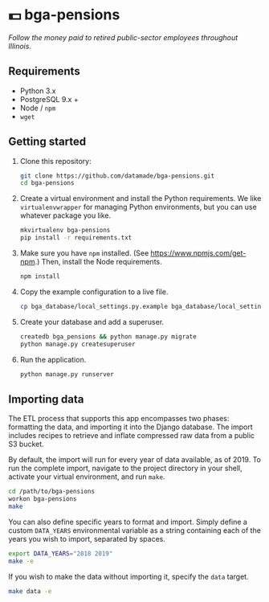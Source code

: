 # 💵 bga-pensions

_Follow the money paid to retired public-sector employees throughout Illinois._

## Requirements

- Python 3.x
- PostgreSQL 9.x +
- Node / `npm`
- `wget`

## Getting started

1. Clone this repository:

    ```bash
    git clone https://github.com/datamade/bga-pensions.git
    cd bga-pensions
    ```

2. Create a virtual environment and install the Python requirements. We
like `virtualenvwrapper` for managing Python environments, but you can use
whatever package you like.

    ```bash
    mkvirtualenv bga-pensions
    pip install -r requirements.txt
    ```

3. Make sure you have `npm` installed. (See https://www.npmjs.com/get-npm.) Then,
install the Node requirements.

    ```bash
    npm install
    ```

4. Copy the example configuration to a live file.

    ```bash
    cp bga_database/local_settings.py.example bga_database/local_settings.py
    ```

5. Create your database and add a superuser.


    ```bash
    createdb bga_pensions && python manage.py migrate
    python manage.py createsuperuser
    ```

6. Run the application.

    ```bash
    python manage.py runserver
    ```

## Importing data

The ETL process that supports this app encompasses two phases: formatting the
data, and importing it into the Django database. The import includes recipes to
retrieve and inflate compressed raw data from a public S3 bucket.

By default, the import will run for every year of data available, as of 2019.
To run the complete import, navigate to the project directory in your shell,
activate your virtual environment, and run `make`.

```bash
cd /path/to/bga-pensions
workon bga-pensions
make
```

You can also define specific years to format and import. Simply define a custom
`DATA_YEARS` environmental variable as a string containing each of the years
you wish to import, separated by spaces.

```bash
export DATA_YEARS="2018 2019"
make -e
```

If you wish to make the data without importing it, specify the `data` target.

```bash
make data -e
```
